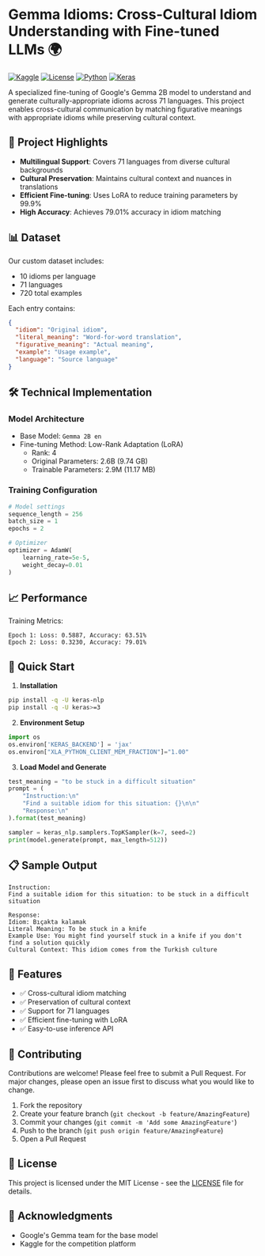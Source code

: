 # Gemma Idioms: Cross-Cultural Idiom Understanding with Fine-tuned LLMs 🌍

[![Kaggle](https://img.shields.io/badge/Kaggle-Competition-blue)](https://www.kaggle.com/)
[![License](https://img.shields.io/badge/license-MIT-green)](LICENSE)
[![Python](https://img.shields.io/badge/python-3.8%2B-blue)](https://www.python.org/)
[![Keras](https://img.shields.io/badge/keras-3.0%2B-red)](https://keras.io/)

A specialized fine-tuning of Google's Gemma 2B model to understand and generate culturally-appropriate idioms across 71 languages. This project enables cross-cultural communication by matching figurative meanings with appropriate idioms while preserving cultural context.

## 🎯 Project Highlights

- **Multilingual Support**: Covers 71 languages from diverse cultural backgrounds
- **Cultural Preservation**: Maintains cultural context and nuances in translations
- **Efficient Fine-tuning**: Uses LoRA to reduce training parameters by 99.9%
- **High Accuracy**: Achieves 79.01% accuracy in idiom matching

## 📊 Dataset

Our custom dataset includes:
- 10 idioms per language
- 71 languages
- 720 total examples

Each entry contains:
```json
{
  "idiom": "Original idiom",
  "literal_meaning": "Word-for-word translation",
  "figurative_meaning": "Actual meaning",
  "example": "Usage example",
  "language": "Source language"
}
```

## 🛠️ Technical Implementation

### Model Architecture
- Base Model: `Gemma 2B en`
- Fine-tuning Method: Low-Rank Adaptation (LoRA)
  - Rank: 4
  - Original Parameters: 2.6B (9.74 GB)
  - Trainable Parameters: 2.9M (11.17 MB)

### Training Configuration
```python
# Model settings
sequence_length = 256
batch_size = 1
epochs = 2

# Optimizer
optimizer = AdamW(
    learning_rate=5e-5,
    weight_decay=0.01
)
```

## 📈 Performance

Training Metrics:
```
Epoch 1: Loss: 0.5887, Accuracy: 63.51%
Epoch 2: Loss: 0.3230, Accuracy: 79.01%
```

## 🚀 Quick Start

1. **Installation**
```bash
pip install -q -U keras-nlp
pip install -q -U keras>=3
```

2. **Environment Setup**
```python
import os
os.environ['KERAS_BACKEND'] = 'jax'
os.environ["XLA_PYTHON_CLIENT_MEM_FRACTION"]="1.00"
```

3. **Load Model and Generate**
```python
test_meaning = "to be stuck in a difficult situation"
prompt = (
    "Instruction:\n"
    "Find a suitable idiom for this situation: {}\n\n"
    "Response:\n"
).format(test_meaning)

sampler = keras_nlp.samplers.TopKSampler(k=7, seed=2)
print(model.generate(prompt, max_length=512))
```

## 📋 Sample Output

```
Instruction:
Find a suitable idiom for this situation: to be stuck in a difficult situation

Response:
Idiom: Bıçakta kalamak
Literal Meaning: To be stuck in a knife
Example Use: You might find yourself stuck in a knife if you don't find a solution quickly
Cultural Context: This idiom comes from the Turkish culture
```

## 🌟 Features

- ✅ Cross-cultural idiom matching
- ✅ Preservation of cultural context
- ✅ Support for 71 languages
- ✅ Efficient fine-tuning with LoRA
- ✅ Easy-to-use inference API

## 🤝 Contributing

Contributions are welcome! Please feel free to submit a Pull Request. For major changes, please open an issue first to discuss what you would like to change.

1. Fork the repository
2. Create your feature branch (`git checkout -b feature/AmazingFeature`)
3. Commit your changes (`git commit -m 'Add some AmazingFeature'`)
4. Push to the branch (`git push origin feature/AmazingFeature`)
5. Open a Pull Request

## 📄 License

This project is licensed under the MIT License - see the [LICENSE](LICENSE) file for details.

## 🙏 Acknowledgments

- Google's Gemma team for the base model
- Kaggle for the competition platform
